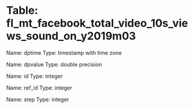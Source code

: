 Table: fl_mt_facebook_total_video_10s_views_sound_on_y2019m03
=============================================================

Name: dptime
Type: timestamp with time zone

Name: dpvalue
Type: double precision

Name: id
Type: integer

Name: ref_id
Type: integer

Name: step
Type: integer

